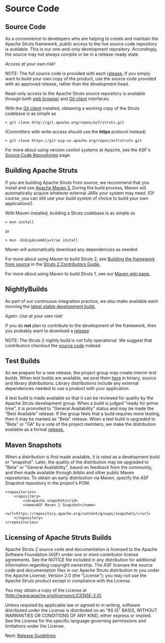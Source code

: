 # Source Code

## Source Code

As a convenience to developers who are helping to create and maintain the Apache Struts framework,
public access to the live source code repository is available. This is our one-and-only development repository.
Accordingly, the source may not always compile or be in a release-ready state.

*Access at your own risk!*

NOTE: The full source code is provided with each [release.](downloads.html) If you simply want to build
your own copy of the product, use the source code provided with an approved release, rather than the development head.

Read-only access to the Apache Struts source repository is available through both
[web browser](https://git-wip-us.apache.org/repos/asf/struts/repo?p=struts.git;a=summary) and
[Git client](http://git-scm.com/) interfaces.

With the [Git client](http://git-scm.com/) installed, obtaining a working copy of the Struts codebase is as simple as

    > git clone http://git.apache.org/repos/asf/struts.git

(Committers with write access should use the **https** protocol instead)

    > git clone https://git-wip-us.apache.org/repos/asf/struts.git


For more about using version control systems at Apache, see the ASF's
[Source Code Repositories](http://www.apache.org/dev/#version-control) page.

## Building Apache Struts

If you are building Apache Struts from source, we recommend that you install and use
[Apache Maven 3.](http://maven.apache.org) During the build process, Maven will automatically acquire
whatever external JARs your system may need. (Of course, you can still use your build system of choice to build
your own applications!)

With Maven installed, building a Struts codebase is as simple as

    > mvn install

or

    > mvn -DskipAssembly=true install

Maven will automatically download any dependencies as needed.

For more about using Maven to build Struts 2, see
[Building the framework from source](/2.x/docs/building-the-framework-from-source.html) in the
[Struts 2 Contributors Guide.](/2.x/docs/contributors-guide.html)

For more about using Maven to build Struts 1, see our [Maven wiki page.](http://wiki.apache.org/struts/StrutsMaintenanceMaven)

## NightlyBuilds

As part of our continuous integration practice, we also make available each morning the
[latest stable development build.](https://builds.apache.org/view/S-Z/view/Struts/job/Struts2-JDK6/lastStableBuild/org.apache.struts$struts2-assembly/)

*Again: Use at your own risk!*

If you do **not** plan to contribute to the development of the framework, then you probably want to download a
[release](downloads.html)

NOTE: The Struts 2 nightly build is not fully operational. We suggest that contributors checkout
the [source code](#SourceCode) instead.

## Test Builds
            
As we prepare for a new release, the project group may create interim *test builds*. When test builds are available,
we post them [here](http://people.apache.org/builds/struts/) in binary, source and library distributions.
Library distributions include any external dependencies needed to use a product with your application.

A test build is made available so that it can be reviewed for quality by the Apache Struts development group.
When a build is judged "ready for prime time", it is promoted to "General Availability" status and may be
made the "Best Available" release. If the group feels that a build requires more testing, then it may be marked
as "Beta" release. When a test build is upgraded to "Beta" or "GA" by a vote of the project members,
we make the distribution available as a formal [release.](downloads.html)

## Maven Snapshots

When a distribution is first made available, it is rated as a development build or "snapshot". Later, the quality
of the distribution may be upgraded to "Beta" or "General Availability", based on feedback from the community,
and then made available through ibiblio and other public Maven repositories. To obtain an early distribution via Maven,
specify the ASF Snapshot repository in the project's POM.

    <repositories>
        <repository>
            <id>apache.snapshots</id>
            <name>ASF Maven 2 Snapshot</name>
            <url>https://repository.apache.org/content/groups/snapshots/</url>
        </repository>
    </repositories>


## Licensing of Apache Struts Builds

Apache Struts 2 source code and documentation is licensed to the Apache Software Foundation (ASF) under one
or more contributor license agreements. See the NOTICE file included in any distribution for additional information
regarding copyright ownership. The ASF licenses the source code and documentation files in our Apache Struts distribution
to you under the Apache License, Version 2.0 (the "License"); you may not use the Apache Struts product except in compliance
with the License.

You may obtain a copy of the License at [http://www.apache.org/licenses/LICENSE-2.0]

Unless required by applicable law or agreed to in writing, software distributed under the License is distributed on an
"AS IS" BASIS, WITHOUT WARRANTIES OR CONDITIONS OF ANY KIND, either express or implied.  See the License for the
specific language governing permissions and limitations under the License.

Next: [Release Guidelines](releases.html)
